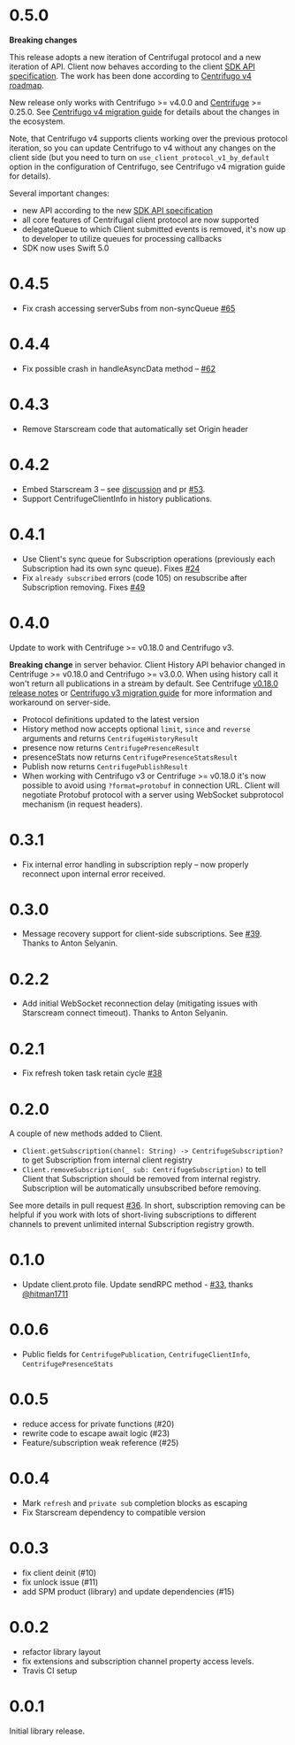 0.5.0
=====

**Breaking changes**

This release adopts a new iteration of Centrifugal protocol and a new iteration of API. Client now behaves according to the client [SDK API specification](https://centrifugal.dev/docs/transports/client_api). The work has been done according to [Centrifugo v4 roadmap](https://github.com/centrifugal/centrifugo/issues/500).

New release only works with Centrifugo >= v4.0.0 and [Centrifuge](https://github.com/centrifugal/centrifuge) >= 0.25.0. See [Centrifugo v4 migration guide](https://centrifugal.dev/docs/getting-started/migration_v4) for details about the changes in the ecosystem.

Note, that Centrifugo v4 supports clients working over the previous protocol iteration, so you can update Centrifugo to v4 without any changes on the client side (but you need to turn on `use_client_protocol_v1_by_default` option in the configuration of Centrifugo, see Centrifugo v4 migration guide for details).

Several important changes:

* new API according to the new [SDK API specification](https://centrifugal.dev/docs/transports/client_api)
* all core features of Centrifugal client protocol are now supported  
* delegateQueue to which Client submitted events is removed, it's now up to developer to utilize queues for processing callbacks 
* SDK now uses Swift 5.0

0.4.5
=====

* Fix crash accessing serverSubs from non-syncQueue [#65](https://github.com/centrifugal/centrifuge-swift/pull/65)

0.4.4
=====

* Fix possible crash in handleAsyncData method – [#62](https://github.com/centrifugal/centrifuge-swift/pull/62)

0.4.3
=====

* Remove Starscream code that automatically set Origin header

0.4.2
=====

* Embed Starscream 3 – see [discussion](https://github.com/centrifugal/centrifuge-swift/issues/48#issuecomment-965501423) and pr [#53](https://github.com/centrifugal/centrifuge-swift/pull/53).
* Support CentrifugeClientInfo in history publications.

0.4.1
=====

* Use Client's sync queue for Subscription operations (previously each Subscription had its own sync queue). Fixes [#24](https://github.com/centrifugal/centrifuge-swift/issues/24)
* Fix `already subscribed` errors (code 105) on resubscribe after Subscription removing. Fixes [#49](https://github.com/centrifugal/centrifuge-swift/issues/49)

0.4.0
=====

Update to work with Centrifuge >= v0.18.0 and Centrifugo v3.

**Breaking change** in server behavior. Client History API behavior changed in Centrifuge >= v0.18.0 and Centrifugo >= v3.0.0. When using history call it won't return all publications in a stream by default. See Centrifuge [v0.18.0 release notes](https://github.com/centrifugal/centrifuge/releases/tag/v0.18.0) or [Centrifugo v3 migration guide](https://centrifugal.dev/docs/getting-started/migration_v3) for more information and workaround on server-side.

* Protocol definitions updated to the latest version 
* History method now accepts optional `limit`, `since` and `reverse` arguments and returns `CentrifugeHistoryResult`
* presence now returns `CentrifugePresenceResult`
* presenceStats now returns `CentrifugePresenceStatsResult`
* Publish now returns `CentrifugePublishResult`
* When working with Centrifugo v3 or Centrifuge >= v0.18.0 it's now possible to avoid using `?format=protobuf` in connection URL. Client will negotiate Protobuf protocol with a server using WebSocket subprotocol mechanism (in request headers).

0.3.1
=====

* Fix internal error handling in subscription reply – now properly reconnect upon internal error received.

0.3.0
=====

* Message recovery support for client-side subscriptions. See [#39](https://github.com/centrifugal/centrifuge-swift/pull/39). Thanks to Anton Selyanin.

0.2.2
=====

* Add initial WebSocket reconnection delay (mitigating issues with Starscream connect timeout). Thanks to Anton Selyanin.

0.2.1
=====

* Fix refresh token task retain cycle [#38](https://github.com/centrifugal/centrifuge-swift/pull/38)

0.2.0
=====

A couple of new methods added to Client.

* `Client.getSubscription(channel: String) -> CentrifugeSubscription?` to get Subscription from internal client registry
* `Client.removeSubscription(_ sub: CentrifugeSubscription)` to tell Client that Subscription should be removed from internal registry. Subscription will be automatically unsubscribed before removing.

See more details in pull request [#36](https://github.com/centrifugal/centrifuge-swift/pull/36). In short, subscription removing can be helpful if you work with lots of short-living subscriptions to different channels to prevent unlimited internal Subscription registry growth.

0.1.0
=====

* Update client.proto file. Update sendRPC method - [#33](https://github.com/centrifugal/centrifuge-swift/pull/33), thanks [@hitman1711](https://github.com/hitman1711)

0.0.6
=====

* Public fields for `CentrifugePublication`, `CentrifugeClientInfo`, `CentrifugePresenceStats`

0.0.5
=====

* reduce access for private functions (#20)
* rewrite code to escape await logic (#23)
* Feature/subscription weak reference (#25)

0.0.4
=====

* Mark `refresh` and `private sub` completion blocks as escaping
* Fix Starscream dependency to compatible version

0.0.3
=====

* fix client deinit (#10)
* fix unlock issue (#11)
* add SPM product (library) and update dependencies (#15)

0.0.2
=====

* refactor library layout
* fix extensions and subscription channel property access levels.
* Travis CI setup

0.0.1
=====

Initial library release.
